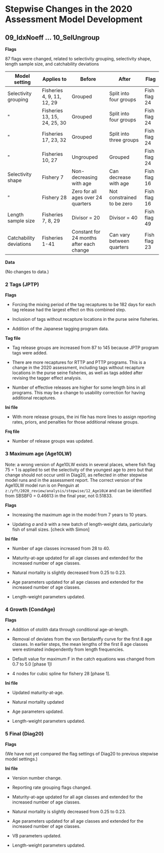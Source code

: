 # Stepwise Changes in the 2020 Assessment Model Development

## 09_IdxNoeff ... 10_SelUngroup

**Flags**

87 flags were changed, related to selectivity grouping, selectivity shape,
length sample size, and catchability deviations

Model setting           | Applies to                   | Before                                   | After                      | Flag
----------------------- | ---------------------------- | ---------------------------------------- | -------------------------- | ------------
Selectivity grouping    | Fisheries 4, 9, 11, 12, 29   | Grouped                                  | Split into four groups     | Fish flag 24
"                       | Fisheries 13, 15, 24, 25, 30 | Grouped                                  | Split into four groups     | Fish flag 24
"                       | Fisheries 17, 23, 32         | Grouped                                  | Split into three groups    | Fish flag 24
"                       | Fisheries 10, 27             | Ungrouped                                | Grouped                    | Fish flag 24
Selectivity shape       | Fishery 7                    | Non-decreasing with age                  | Can decrease with age      | Fish flag 16
"                       | Fishery 28                   | Zero for all ages over 24 quarters       | Not constrained to be zero | Fish flag 16
Length sample size      | Fisheries 7, 8, 29           | Divisor = 20                             | Divisor = 40               | Fish flag 49
Catchability deviations | Fisheries 1-41               | Constant for 24 months after each change | Can vary between quarters  | Fish flag 23

**Data**

(No changes to data.)

### 2 Tags (**JPTP**)

**Flags**

- Forcing the mixing period of the tag recaptures to be 182 days for each tag
  release had the largest effect on this combined step.

- Inclusion of tags without recapture locations in the purse seine fisheries.

- Addition of the Japanese tagging program data.

**Tag file**

- Tag release groups are increased from 87 to 145 because JPTP program tags were
  added.

- There are more recaptures for RTTP and PTTP programs. This is a change in the
  2020 assessment, including tags without recapture locations in the purse seine
  fisheries, as well as tags added after revising the tagger effect analysis.

- Number of effective releases are higher for some length bins in all programs.
  This may be a change to usability correction for having additional recaptures.

**Ini file**

- With more release groups, the ini file has more lines to assign reporting
  rates, priors, and penalties for those additional release groups.

**Frq file**

- Number of release groups was updated.

### 3 Maximum age (**Age10LW**)

Note: a wrong version of Age10LW exists in several places, where fish flag 75 =
1 is applied to set the selectivity of the youngest age to zero but that change
should not occur until in Diag20, as reflected in other stepwise model runs and
in the assessment report. The correct version of the Age10LW model run is on
Penguin at `z:/yft/2020_review/analysis/stepwise/12_Age10LW` and can be
identified from SBSBF0 = 0.46613 in the final year, not 0.51833.

**Flags**

- Increasing the maximum age in the model from 7 years to 10 years.

- Updating *a* and *b* with a new batch of length-weight data, particularly fish
  of small sizes. [check with Simon]

**Ini file**

- Number of age classes increased from 28 to 40.

- Maturity-at-age updated for all age classes and extended for the increased
  number of age classes.

- Natural mortality is slightly decreased from 0.25 to 0.23.

- Age parameters updated for all age classes and extended for the increased
  number of age classes.

- Length-weight parameters updated.

### 4 Growth (**CondAge**)

**Flags**

- Addition of otolith data through conditional age-at-length.

- Removal of deviates from the von Bertalanffy curve for the first 8 age
  classes. In earlier steps, the mean lengths of the first 8 age classes were
  estimated independently from length frequencies.

- Default value for maximum F in the catch equations was changed from 0.7 to 5.0
  [phase 1]l

- 4 nodes for cubic spline for fishery 28 [phase 1].

**Ini file**

- Updated maturity-at-age.

- Natural mortality updated

- Age parameters updated.

- Length-weight parameters updated.

### 5 Final (**Diag20**)

**Flags**

(We have not yet compared the flag settings of Diag20 to previous stepwise model
settings.)

**Ini file**

- Version number change.

- Reporting rate grouping flags changed.

- Maturity-at-age updated for all age classes and extended for the increased
  number of age classes.

- Natural mortality is slightly decreased from 0.25 to 0.23.

- Age parameters updated for all age classes and extended for the increased
  number of age classes.

- VB parameters updated.

- Length-weight parameters updated.
